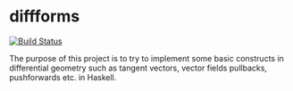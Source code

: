 # diffforms
[![Build Status](https://travis-ci.org/paasim/difforms.svg?branch=master)](https://travis-ci.org/paasim/difforms)

The purpose of this project is to try to implement some basic constructs in differential geometry such as tangent vectors, vector fields pullbacks, pushforwards etc. in Haskell.

